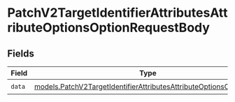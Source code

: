 # PatchV2TargetIdentifierAttributesAttributeOptionsOptionRequestBody


## Fields

| Field                                                                                                                                          | Type                                                                                                                                           | Required                                                                                                                                       | Description                                                                                                                                    |
| ---------------------------------------------------------------------------------------------------------------------------------------------- | ---------------------------------------------------------------------------------------------------------------------------------------------- | ---------------------------------------------------------------------------------------------------------------------------------------------- | ---------------------------------------------------------------------------------------------------------------------------------------------- |
| `data`                                                                                                                                         | [models.PatchV2TargetIdentifierAttributesAttributeOptionsOptionData](../models/patchv2targetidentifierattributesattributeoptionsoptiondata.md) | :heavy_check_mark:                                                                                                                             | N/A                                                                                                                                            |